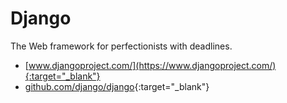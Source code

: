 # Django

The Web framework for perfectionists with deadlines.

- [www.djangoproject.com/](https://www.djangoproject.com/){:target="_blank"}
- [github.com/django/django](https://github.com/django/django){:target="_blank"}

